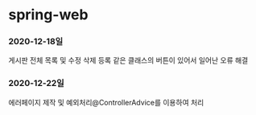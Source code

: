 # spring-web
<h3>2020-12-18일</h3>
게시판 전체 목록 및 수정 삭제 등록 같은 클래스의 버튼이 있어서 일어난 오류 해결 
<h3>2020-12-22일</h3>
에러페이지 제작 및 예외처리@ControllerAdvice를 이용하여 처리
